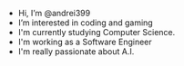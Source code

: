 - Hi, I’m @andrei399
- I’m interested in coding and gaming
- I'm currently studying Computer Science.
- I'm working as a Software Engineer
- I'm really passionate about A.I.
